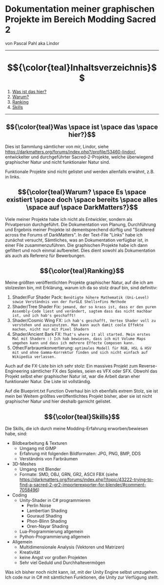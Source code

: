 # Dokumentation meiner graphischen Projekte im Bereich Modding Sacred 2
<p>von Pascal Pahl aka Lindor</p>

---

# $${\color{teal}Inhaltsverzeichnis}$$
1. [Was ist das hier?](#first)
2. [Warum?](#second)
3. [Ranking](#third)
4. [Skills](#fourth)

---

## <a name="first"></a>$${\color{teal}Was \space ist \space das \space hier?}$$
Dies ist Sammlung sämtlicher von mir,
Lindor, siehe https://darkmatters.org/forums/index.php?/profile/53460-lindor/,
entwickelter und durchgeführter Sacred-2-Projekte,
welche überwiegend graphischer Natur und nicht funktionaler Natur sind.

Funktionale Projekte sind nicht gelistet und werden allenfalls erwähnt, z.B. in links.

## <a name="second"></a>$${\color{teal}Warum? \space Es \space existiert \space doch \space bereits \space alles \space auf \space DarkMatters?}$$
Viele meiner Projekte habe ich nicht als Entwickler, sondern als Privatperson durchgeführt.
Die Dokumentation von Planung, Durchführung und Ergebnis meiner Projekte ist dementsprechend dürftig und "Scattered across the Forums of DarkMatters".
In der Text-File "Links" habe ich zunächst versucht, Sämtliches, was an Dokumentation verfügbar ist, in einer File zusammenzuführen.
Die graphischen Projekte habe ich dann gefiltert und noch einmal aufbereitet.
Dies dient sowohl als Dokumentation als auch als Referenz für Bewerbungen.

## <a name="third"></a>$${\color{teal}Ranking}$$
Meine größten veröffentlichten Projekte graphischer Natur, auf die ich am stolzesten bin, mit Erklärung, warum ich da so stolz drauf bin, sind definitiv:

1. Shader/Fur Shader Pack: ```Benötigte höhere Mathematik (Uni-Level) sowie Verständnis von der FurGLE Shells+Fins Methode```
2. Shader/Tree Shader Fix: ```jemand, der so krass ist, dass er den puren Assembly-Code liest und verändert, sagtem dass das nicht machbar ist, und ich hab's geschafft!```
3. Shader/Cosmic Wing FX: ```ich hab's geschafft, Vertex Shader voll zu verstehen und auszunutzen. Man kann auch damit coole Effekte machen, nicht nur mit Pixel Shadern```
4. Shader/Ancient Bark FX: ```That's where it all started. Mein erstes Mal mit Shadern :) Ich hab bewiesen, dass ich mit Volume Maps umgehen kann und dass ich mehrere Effecte Composen kann.```
5. Other/Farbraumkonvertierung: ```optimales Modell für RGB, HSL & HSV mit und ohne Gamma-Korrektur finden und sich nicht einfach auf Wikipedia verlassen.```

Auch auf die FX-Liste bin ich sehr stolz:
Ein massives Projekt zum Reverse-Engineering sämtlicher FX des Spieles, seien es VFX oder SFX.
Obwohl das Projekt selbst eher graphischer Natur ist, war die Arbeit daran eher funktionaler Natur.
Die Liste ist vollständig.

Auf die Blueprint.txt Function Overhaul bin ich ebenfalls extrem Stolz,
sie ist mein bei Weitem größtes veröffentlichtes Projekt bisher, aber sie ist nicht graphischer Natur und hier deshalb garnicht gelistet.

## <a name="fourth"></a>$${\color{teal}Skills}$$

Die Skills, die ich durch meine Modding-Erfahrung erworben/bewiesen habe, sind:

- Bildbearbeitung & Texturen
    - Umgang mit GIMP
    - Erfahrung mit folgenden Bildformaten: JPG, PNG, BMP, DDS
    - Verständnis von Farbräumen
- 3D-Meshes
    - Umgang mit Blender
    - Formate: SMD, OBJ, GRN, GR2, ASCII FBX (siehe https://darkmatters.org/forums/index.php?/topic/43222-trying-to-find-a-sacred-2-gr2-importerexporter-for-blender/#comment-7058496)
- Coding
    - Unity-Shader in C# programmieren
        - Perlin Noise
        - Lambertian Shading
        - Gouraud Shading
        - Phon-Blinn Shading
        - Oren-Nayar Shading
    - Lua-Programmierung allgemein
    - Python-Programmierung allgemein
- Allgemein
    - Multidimensionale Analysis (Vektoren und Matrizen)
    - Kreativität
    - keine Angst vor großen Projekten
    - Sehr viel Geduld und Durchhaltevermögen

Was ich bisher noch nicht kann, ist, mit der Unity Engine selbst umzugehen.
Ich code nur in C# mit sämtlichen Funktionen, die Unity zur Verfügung stellt.